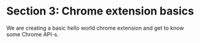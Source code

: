 # Section 3: Chrome extension basics

We are creating a basic hello world chrome extension and get to know some Chrome API-s.